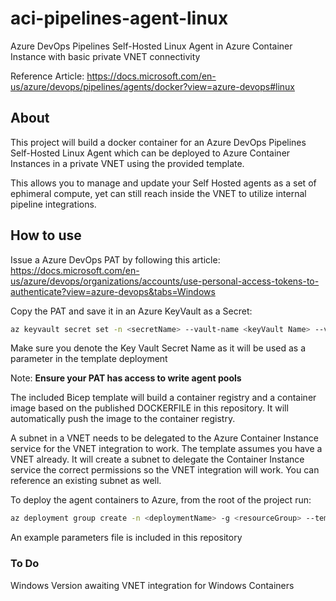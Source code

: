 # aci-pipelines-agent-linux

Azure DevOps Pipelines Self-Hosted Linux Agent in Azure Container Instance with basic private VNET connectivity

Reference Article: https://docs.microsoft.com/en-us/azure/devops/pipelines/agents/docker?view=azure-devops#linux

## About

This project will build a docker container for an Azure DevOps Pipelines Self-Hosted Linux Agent which can be deployed to Azure Container Instances in a private VNET using the provided template.

This allows you to manage and update your Self Hosted agents as a set of ephimeral compute, yet can still reach inside the VNET to utilize internal pipeline integrations.  

## How to use

Issue a Azure DevOps PAT by following this article: https://docs.microsoft.com/en-us/azure/devops/organizations/accounts/use-personal-access-tokens-to-authenticate?view=azure-devops&tabs=Windows 

Copy the PAT and save it in an Azure KeyVault as a Secret:
```bash
az keyvault secret set -n <secretName> --vault-name <keyVault Name> --value <PAT token value>
```
Make sure you denote the Key Vault Secret Name as it will be used as a parameter in the template deployment

Note: <b>Ensure your PAT has access to write agent pools</b>

The included Bicep template will build a container registry and a container image based on the published DOCKERFILE in this repository. It will automatically push the image to the container registry. 

A subnet in a VNET needs to be delegated to the Azure Container Instance service for the VNET integration to work.  The template assumes you have a VNET already.  It will create a subnet to delegate the Container Instance service the correct permissions so the VNET integration will work.  You can reference an existing subnet as well.

To deploy the agent containers to Azure, from the root of the project run: 
```bash
az deployment group create -n <deploymentName> -g <resourceGroup> --template-file ./main.bicep --parameters ./yourparametersfile.json
```
An example parameters file is included in this repository

### To Do

Windows Version awaiting VNET integration for Windows Containers